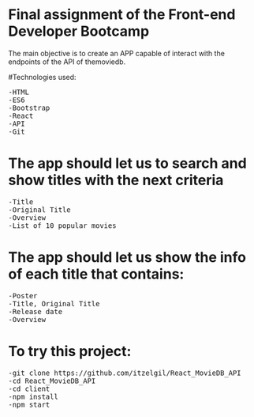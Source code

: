 # Final assignment of the Front-end Developer Bootcamp

The main objective is to create an APP capable of interact with the endpoints of the API of themoviedb.

#Technologies used:

<pre>
-HTML
-ES6
-Bootstrap
-React
-API
-Git
</pre>

# The app should let us to search and show titles with the next criteria

<pre>
-Title
-Original Title
-Overview
-List of 10 popular movies
</pre>

# The app should let us show the info of each title that contains:

<pre>
-Poster
-Title, Original Title
-Release date
-Overview
</pre>

# To try this project:

<pre>
-git clone https://github.com/itzelgil/React_MovieDB_API
-cd React_MovieDB_API
-cd client
-npm install
-npm start
</pre>
